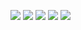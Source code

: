 ![](http://github-profile-summary-cards.vercel.app/api/cards/profile-details?username=kh1ndr1kson&theme=github_dark)
![](http://github-profile-summary-cards.vercel.app/api/cards/repos-per-language?username=kh1ndr1kson&theme=github_dark) ![](http://github-profile-summary-cards.vercel.app/api/cards/most-commit-language?username=kh1ndr1kson&theme=github_dark)
![](http://github-profile-summary-cards.vercel.app/api/cards/stats?username=kh1ndr1kson&theme=github_dark) ![](http://github-profile-summary-cards.vercel.app/api/cards/productive-time?username=kh1ndr1kson&theme=github_dark&utcOffset=8)
